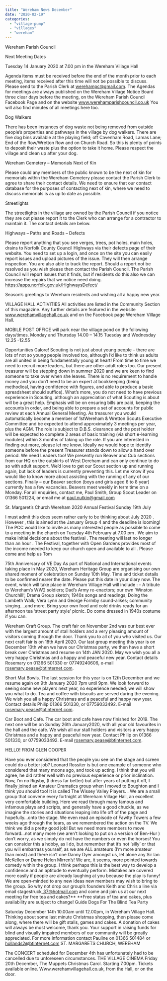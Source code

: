 ```yaml
---
title: "Wereham News December"
date: "2020-02-19"
categories: 
  - "village-pump"
  - "villages"
  - "wereham"
---
```


Wereham Parish Council

Next Meeting Dates

Tuesday 14 January 2020 at 7.00 pm in the Wereham Village Hall

Agenda items must be received before the end of the month prior to each meeting, items received after this time will not be possible to discuss. Please send to the Parish Clerk at werehampc@gmail.com. The Agendas for meetings are always published on the Wereham Village Notice Board three clear days before the meeting, on the Wereham Parish Council Facebook Page and on the website www.werehamparishcouncil.co.uk You will also find minutes of all meetings here too.

Dog Walkers

There has been instances of dog waste not being removed from outside people’s properties and pathways in the village by dog walkers. There are five dog bins available at the playing field; off Cavenham Road, Lamas Lane; End of the Row/Wretton Row and on Church Road. So this is plenty of points to deposit their waste plus the option to take it home. Please respect the village and clean up after your dog.

Wereham Cemetery – Memorials Next of Kin

Please could any members of the public known to be the next of kin for memorials within the Wereham Cemetery please contact the Parish Clerk to agree to share their contact details. We need to ensure that our contact database for the purposes of contacting next of kin, where we need to discuss memorials is as up to date as possible.

Streetlights

The streetlights in the village are owned by the Parish Council if you notice they are out please report it to the Clerk who can arrange for a contractor to maintain it. The contact details are below.

Highways – Paths and Roads – Defects

Please report anything that you see verges, trees, pot holes, main holes, drains to Norfolk County Council Highways via their defects page of their website. You need to set up a login, and once on the site you can easily report issues and upload pictures of the issue. They will then arrange inspection. You are also able to track the report. Should a report not be resolved as you wish please then contact the Parish Council. The Parish Council will report issues that it finds, but if residents do this also we can increase the repairs that we notice need doing. https://apps.norfolk.gov.uk/HighwaysDefect/

Season’s greetings to Wereham residents and wishing all a happy new year.

VILLAGE HALL ACTIVITIES All activities are listed in the Community Section of this magazine. Any further details are featured in the website www.werehamvillagehall.co.uk and on the Facebook page Wereham Village Hall.

MOBILE POST OFFICE will park near the village pond on the following days/times. Monday and Thursday 14.00 – 14.15 Tuesday and Wednesday 12.25 -12.55

Opportunities Galore! Scouting is not just about young people – there are lots of not so young people involved too, although I’d like to think us adults are all united in being fundamentally young at heart! From time to time we need to recruit more leaders, but there are other adult roles too. Our present treasurer will be stepping down in summer 2020 and we are keen to find someone to take over when she leaves. There is no requirement to handle money and you don’t need to be an expert at bookkeeping (being methodical, having confidence with figures, and able to produce a basic spreadsheet should suffice). What’s more, you do not need to have previous experience in Scouting, although an appreciation of what Scouting is about will be a great help. Emphasis will be on ensuring bills are paid, keeping the accounts in order, and being able to prepare a set of accounts for public review at each Annual General Meeting. As treasurer you would automatically become a member of 1stWereham & Wretton Scouts Executive Committee and be expected to attend approximately 3 meetings per year, plus the AGM. The role is subject to D.B.S. clearance and the post holder will be expected to complete 2 areas of basic training (via short e-learning modules) within 3 months of taking up the role. If you are interested in finding out more, please let me know. Ideally we would hope to identify someone before the present Treasurer stands down to allow a hand over period. We need Leaders too! We presently run Beaver and Cub sections from our HQ on the outskirts of West Dereham and can only continue to do so with adult support. We’d love to get our Scout section up and running again, but lack of leaders is currently preventing this. Let me know if you would like to know more about assisting with the running of any of our sections. Finally – our Beaver section (boys and girls aged 6 to 8 year) currently has a few vacancies. Beavers meet weekly in term time on a Monday. For all enquiries, contact me, Paul Smith, Group Scout Leader on 01366 501224, or email me at paul.nutkin@gmail.com

St. Margaret’s Church Wereham 2020 Annual Festival Sunday 19th July

I must admit this does seem rather early to be thinking about July 2020 . However , this is aimed at the January Group 4 and the deadline is looming! The PCC would like to invite as many interested people as possible to come to a meeting in the church on Tuesday 4th February at 7.00 pm . We aim to make initial decisions about the festival . The meeting will last no longer than an hour . The Festival, together with Open Gardens provides most of the income needed to keep our church open and available to all . Please come and help us Tom

75th Anniversary of VE Day As part of National and International events taking place in May 2020, Wereham Heritage Group are organising our own shared moment of celebration on Sunday 10th May. Time and ticket details to be confirmed nearer the date. Please put this date in your diary now. The event, which will take place in Wereham Village Hall will include : - A tribute to Wereham’s WW2 soldiers; Dad’s Army re-enactors; our own ‘Winston Churchill’; Drama Group sketch; 1940s songs and readings; Doing the Lambeth Walk; Vera Lynn and George Formby sound-alikes; community singing….and more. Bring your own food and cold drinks ready for an afternoon tea ‘street party style’ picnic. Do come dressed in 1940s costume if you can.

Wereham Craft Group. The craft fair on November 2nd was our best ever with the largest amount of stall holders and a very pleasing amount of visitors coming through the door. Thank you to all of you who visited us. Our next craft fair is on 18th April 2020. Our last group meeting this year is on December 10th when we have our Christmas party, we then have a short break over Christmas and resume on 14th JAN 2020. May we wish you all a very happy Christmas and a happy and peaceful new year. Contact details Rosemary on 01366 501330 or 07749240606, e-mail rosemary.pease@btinternet.com.

Short Mat Bowls. The last session for this year is on 12th December and we resume again on 9th January 2020 7pm until 9pm. We look forward to seeing some new players next year, no experience needed; we will show you what to do. Tea and coffee with biscuits are served during the evening. We wish you all a happy Christmas and a peaceful and happy new year. Contact details Philip 01366 501330, or 07759033492. E-mail rosemary.pease@btinternet.com.

Car Boot and Cafe. The car boot and cafe have now finished for 2019. The next one will be on Sunday 26th January2020, with all your old favourites in the hall and the cafe. We wish all our stall holders and visitors a very happy Christmas and a happy and peaceful new year. Contact Philip on 01366 501330, or 07759033492. E-mail rosemary.pease@btinternet.com.

HELLO! FROM GLEN COOPER

Have you ever considered that the people you see on the stage and screen could do a better job? Leonard Rossiter is but one example of someone who considered that many moons ago, and took up acting. I think that you will agree, he did rather well with no previous experience or prior inclination. Now, I’m no Rigsby, (I dress far better) but after years of putting it off, I finally joined an Amateur Dramatics group when I moved to Boughton and I think you should too! It is called The Wissey Valley Players. . We are a small group that convene every fortnight at Wereham Village Hall, an excellent very comfortable building. Here we read through many famous and infamous plays and scripts, and generally have a good chuckle, as we imagine the stories and situations leaping into life off of the page and hopefully...onto the stage. We even read an episode of Fawlty Towers a few weeks ago through the tears, as we remembered the action on the TV. We think we did a pretty good job! But we need more members to move forward...not many more (we aren’t looking to put on a version of Ben-Hur ) don’t worry, as we simply do not have the numbers or even the horses! You can consider this a hobby, as I do, but remember that it’s not ‘silly’ or that you will embarrass yourself, as we are ALL amateurs (I’m more amateur than most) and there isn’t one Danny Dyer amongst us, let alone any Sir Ian McKellen or Dame Helen Mirren’s! We are, it seems, more pointed towards comedy within the group. I think perhaps this is the best way to develop a confidence and an aptitude to eventually perform. Mistakes are covered more easily if people are already laughing at you because the play is funny! We are open-minded to any new ideas new members may wish to bring to the group. So why not drop our group’s founders Keith and Chris a line via email stagestruck\_37@hotmail.com and come and join us at our next meeting for free tea and cakes?\*\* \*\*Free status of tea and cakes, plus availability are subject to change! Guide Dogs For The Blind Tea Party

Saturday December 14th 10.00am until 12.00pm, in Wereham Village Hall. Thinking about some last minute Christmas shopping, then please come along, where there will be gift stalls, games and cakes. A donation of cakes will always be most welcome, thank you. Your support in raising funds for blind and visually impaired members of our community will be greatly appreciated. For more information contact Pauline on 01366 501484 or hollands2@btinternet.com ST. MARGARETS CHURCH, WEREHAM

The CONCERT scheduled for December 4th has unfortunately had to be cancelled due to unforeseen circumstances. THE VILLAGE CINEMA Friday 20th December, The Muppets Christmas Carol. Starting 7.00pm. Tickets available online. Www.werehamvillagehall.co.uk, from the Hall, or on the door.
